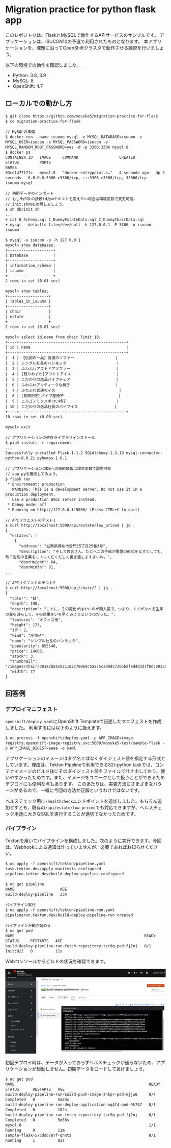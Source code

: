 # Migration practice for python flask app
このレポジトリは、FlaskとMySQLで動作するAPIサービスのサンプルです。
アプリケーションは、ISUCON10の予選で利用されたものとなります。
本アプリケーションを、課題に沿ってOpenShiftクラスタで動作させる練習を行いましょう。

以下の環境での動作を確認しました。

- Python: 3.8, 3.9
- MySQL: 8
- OpenShift: 4.7

## ローカルでの動かし方
```
$ git clone https://github.com/mosuke5/migration-practice-for-flask
$ cd migration-practice-for-flask

// MySQLの準備
$ docker run --name isuumo-mysql -e MYSQL_DATABASE=isuumo -e MYSQL_USER=isucon -e MYSQL_PASSWORD=isucon -e MYSQL_RANDOM_ROOT_PASSWORD=yes -d -p 3306:3306 mysql:8
$ docker ps
CONTAINER ID   IMAGE     COMMAND                  CREATED         STATUS         PORTS                                                  NAMES
03ce1477f7fc   mysql:8   "docker-entrypoint.s…"   4 seconds ago   Up 2 seconds   0.0.0.0:3306->3306/tcp, :::3306->3306/tcp, 33060/tcp   isuumo-mysql

// 初期データのインポート
// もしMySQLの接続id/pwやホストを変えたい場合は環境変数で変更可能。
// init.sh内を参照しましょう。
$ sh db/init.sh
...
+ cat 0_Schema.sql 1_DummyEstateData.sql 2_DummyChairData.sql
+ mysql --defaults-file=/dev/null -h 127.0.0.1 -P 3306 -u isucon isuumo

$ mysql -u isucon -p -h 127.0.0.1
mysql> show databases;
+--------------------+
| Database           |
+--------------------+
| information_schema |
| isuumo             |
+--------------------+
2 rows in set (0.01 sec)

mysql> show tables;
+------------------+
| Tables_in_isuumo |
+------------------+
| chair            |
| estate           |
+------------------+
2 rows in set (0.01 sec)

mysql> select id,name from chair limit 10;
+----+-----------------------------------------------+
| id | name                                          |
+----+-----------------------------------------------+
|  1 | 【伝説の一品】普通のソファー                  |
|  2 | シンプル社長のハンモック                      |
|  3 | ふわふわアウトドアソファー                    |
|  4 | [残りわずか]アウトドアイス                    |
|  5 | こだわりの逸品パイプチェア                    |
|  6 | ふわふわアンティークな椅子                    |
|  7 | ふわふわ普通のイス                            |
|  8 | [期間限定]パイプ座椅子                        |
|  9 | エルゴノミクスボロい椅子                      |
| 10 | こだわりの逸品社長のパイプイス                |
+----+-----------------------------------------------+
10 rows in set (0.00 sec)

mysql> exit

// アプリケーションの依存ライブラリインストール
$ pip3 install -r requirement
...
Successfully installed Flask-1.1.2 SQLAlchemy-1.3.19 mysql-connector-python-8.0.21 pyhumps-1.6.1

// アプリケーションのDBへの接続情報は環境変数で調整可能
// app.pyを確認してみよう。
$ flask run
 * Environment: production
   WARNING: This is a development server. Do not use it in a production deployment.
   Use a production WSGI server instead.
 * Debug mode: off
 * Running on http://127.0.0.1:5000/ (Press CTRL+C to quit)

// APIリクエストのテスト1
$ curl http://localhost:5000/api/estate/low_priced | jq .
{
  "estates": [
    {
      "address": "滋賀県調布市雷門15丁目25番3号",
      "description": "そして百合さん、たとへこの手紙が書置の形式をなすとしても、敢て告別の言葉をこゝにくだくだしく書き遺しますまいね。",
      "doorHeight": 64,
      "doorWidth": 81,
...

// APIリクエストのテスト2
$ curl http://localhost:5000/api/chair/2 | jq .
{
  "color": "緑",
  "depth": 198,
  "description": "ことに、その変化がはやいのが類人猿で、つまり、ドドがたべる生果の量を減らして、その効果をいち早くみようというのだった。",
  "features": "オフィス用",
  "height": 173,
  "id": 2,
  "kind": "座椅子",
  "name": "シンプル社長のハンモック",
  "popularity": 855548,
  "price": 14605,
  "stock": 3,
  "thumbnail": "/images/chair/381e2b8ac021182c70069c5a975c209dc736bbdfed4d3d7f8d750339d1612279.png",
  "width": 77
}
```

## 回答例
### デプロイマニフェスト
`openshift/deploy.yaml`にOpenShift Templateで記述したマニフェストを作成しました。
利用するには以下のように扱えます。

```
$ oc process -f openshift/deploy.yaml -p APP_IMAGE=image-registry.openshift-image-registry.svc:5000/mosuke5-test/sample-flask -p APP_IMAGE_DIGEST=aaaa -o yaml
```

アプリケーションのイメージはタグ名ではなくダイジェスト値を指定する形式としています。理由は、Tekton Pipelineで利用できるS2I-python taskでは、コンテナイメージのビルド後にそのダイジェスト値をファイルで吐き出しており、使いやすかったためです。また、イメージをユニークとして扱うことができるためデプロイにも便利な点もあります。
このあたりは、実装方法にさまざまなパターンがあるので、一概に今回の方法が正解というわけではないです。

ヘルスチェック用に`/healthcheck`エンドポイントを追加しました。もちろん追加せずとも、既存の`/api/estate/low_priced`でも対応できますが、ヘルスチェック用途に大きなSQLを実行することが適切でなかったためです。

### パイプライン
Tektonを用いてパイプラインを構成しました。次のように実行できます。今回は、Webhookによる通知は作っていませんが、必要であればお知らせください。

```
$ oc apply -f openshift/tekton/pipeline.yaml
task.tekton.dev/apply-manifests configured
pipeline.tekton.dev/build-deploy-pipeline configured

$ oc get pipeline
NAME                    AGE
build-deploy-pipeline   33m

パイプライン実行
$ oc apply -f openshift/tekton/pipeline-run.yaml
pipelinerun.tekton.dev/build-deploy-pipeline-run created

パイプラインが動き始める
$ oc get pod
NAME                                                         READY   STATUS     RESTARTS   AGE
build-deploy-pipeline-run-fetch-repository-tzc9q-pod-fj2nj   0/1     Init:0/2   0          11s
```

Webコンソールからビルドの状況を確認できます。

![tekton](images/tekton-status.png)

初回デプロイ時は、データが入っておらずヘルスチェックが通らないため、アプリケーションが起動しません。初期データをロードしてあげましょう。

```
$ oc get pod
NAME                                                           READY   STATUS      RESTARTS   AGE
build-deploy-pipeline-run-build-push-image-znkpr-pod-mjjw8     0/4     Completed   0          5m24s
build-deploy-pipeline-run-deploy-application-nq4f4-pod-9k747   0/1     Completed   0          102s
build-deploy-pipeline-run-fetch-repository-tzc9q-pod-fj2nj     0/1     Completed   0          5m56s
mysql-0                                                        1/1     Running     0          11m
sample-flask-57cddd787f-qhntz                                  0/1     Running     1          92s
```